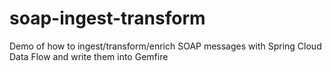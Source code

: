 # soap-ingest-transform
Demo of how to ingest/transform/enrich SOAP messages with Spring Cloud Data Flow and write them into Gemfire
